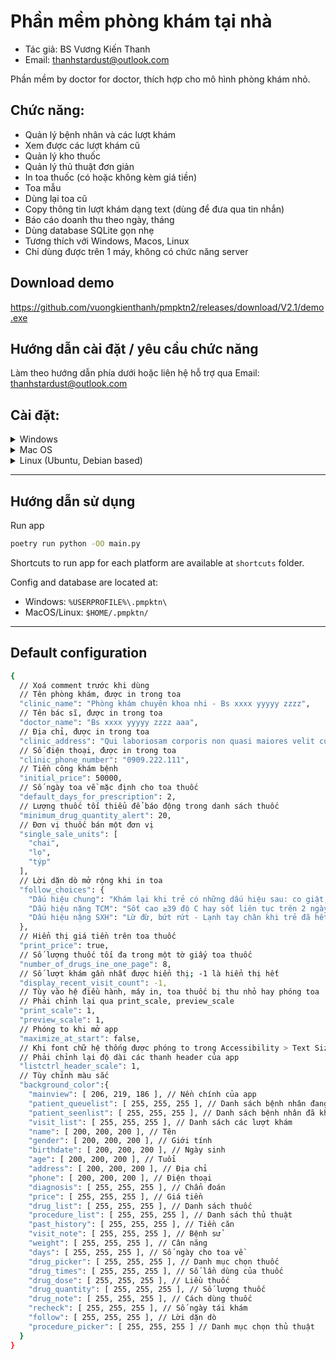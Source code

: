 ﻿# Phần mềm phòng khám tại nhà
- Tác giả: BS Vương Kiến Thanh  
- Email: thanhstardust@outlook.com

Phần mềm by doctor for doctor, thích hợp cho mô hình phòng khám nhỏ.

## Chức năng:
- Quản lý bệnh nhân và các lượt khám
- Xem được các lượt khám cũ
- Quản lý kho thuốc
- Quản lý thủ thuật đơn giản
- In toa thuốc (có hoặc không kèm giá tiền)
- Toa mẫu
- Dùng lại toa cũ
- Copy thông tin lượt khám dạng text (dùng để đưa qua tin nhắn)
- Báo cáo doanh thu theo ngày, tháng
- Dùng database SQLite gọn nhẹ
- Tương thích với Windows, Macos, Linux
- Chỉ dùng được trên 1 máy, không có chức năng server

## Download demo
https://github.com/vuongkienthanh/pmpktn2/releases/download/V2.1/demo.exe

## Hướng dẫn cài đặt / yêu cầu chức năng
Làm theo hướng dẫn phía dưới hoặc liên hệ hỗ trợ qua Email: thanhstardust@outlook.com

## Cài đặt:
<details> <summary>Windows</summary>

### Install `python`
Download **python3.10** at https://www.python.org/downloads/ and install it

### Install `poetry`
Open power shell
```powershell
(Invoke-WebRequest -Uri https://install.python-poetry.org -UseBasicParsing).Content | py -
```
Check installed version
```sh
poetry --version # poetry 1.1.13
```

### Download this repo
Initialize the poetry env
```sh
poetry env use python3.10
poetry install --no-dev
```
</details>

<details> <summary>Mac OS</summary>

### Install `python`
Download **python3.10** at https://www.python.org/downloads/ and install it

### Install `poetry`
```sh
curl -sSL https://install.python-poetry.org | python3 -
```
Check installed version
```sh
poetry --version # poetry 1.1.13
```

### Download this repo
Initialize the poetry env
```sh
poetry env use python3.10
poetry install --no-dev
```
</details>

<details> <summary>Linux (Ubuntu, Debian based)</summary>

### Download source code and build `python`
As of writing, there is no available python3.10 executable.  
You have to compile it yourself.  
Download **python3.10** source code at https://www.python.org/downloads/

Install dependencies
```sh
sudo apt install -y build-essential gdb lcov pkg-config \
      libbz2-dev libffi-dev libgdbm-dev libgdbm-compat-dev \
      libncurses5-dev libreadline6-dev libsqlite3-dev libssl-dev \
      lzma lzma-dev tk-dev uuid-dev zlib1g-dev python3-venv\
      libgtk-3-0 libgtk-3-bin libgtk-3-common libgtk-3-dev \
      libgstreamer1.0-dev libgstreamer-plugins-base1.0-0 \
      libgstreamer-plugins-base1.0-dev freeglut3 freeglut3-dev \
      python3-dev libsdl-dev libtiff-dev libpng-dev \
      liblzma-dev libjpeg-dev libwebkit2gtk-4.0-dev libsdl2-dev
```

Extract `python` source code and install in `/opt/python310`
```sh
sudo mkdir /opt/python310
./configure --enable-loadable-sqlite-extensions --enable-optimizations --enable-shared --prefix=/opt/python310 LDFLAGS="-Wl,-rpath=/opt/python310/lib"
make
sudo make altinstall
echo "export PATH=/opt/python310/bin:\$PATH" | tee -a ~/.profile
echo "export PATH=/opt/python310/bin:\$PATH" | tee -a ~/.bashrc
```

### Install `poetry`
```sh
curl -sSL https://install.python-poetry.org | python3 -
```
Check installed version
```sh
poetry --version # poetry 1.1.13
```

### Download this repo
Initialize the poetry env
```sh
poetry env use python3.10
poetry install --no-dev
```
</details>

---

## Hướng dẫn sử dụng
 
Run app
```sh
poetry run python -OO main.py
```

Shortcuts to run app for each platform are available at `shortcuts` folder.

Config and database are located at:
- Windows: `%USERPROFILE%\.pmpktn\`
- MacOS/Linux: `$HOME/.pmpktn/`

---

## Default configuration

```sh
{
  // Xoá comment trước khi dùng
  // Tên phòng khám, được in trong toa
  "clinic_name": "Phòng khám chuyên khoa nhi - Bs xxxx yyyyy zzzz",
  // Tên bác sĩ, được in trong toa
  "doctor_name": "Bs xxxx yyyyy zzzz aaa",
  // Địa chỉ, được in trong toa
  "clinic_address": "Qui laboriosam corporis non quasi maiores velit culpa",
  // Số điện thoại, được in trong toa
  "clinic_phone_number": "0909.222.111",
  // Tiền công khám bệnh
  "initial_price": 50000,
  // Số ngày toa về mặc định cho toa thuốc
  "default_days_for_prescription": 2,
  // Lượng thuốc tối thiểu để báo động trong danh sách thuốc
  "minimum_drug_quantity_alert": 20,
  // Đơn vị thuốc bán một đơn vị
  "single_sale_units": [
    "chai",
    "lọ",
    "týp"
  ],
  // Lời dặn dò mở rộng khi in toa
  "follow_choices": {
    "Dấu hiệu chung": "Khám lại khi trẻ có những dấu hiệu sau: co giật, ngủ li bì hay vật vã, bứt rứt, thở mệt, nôn ói nhiều, sốt cao liên tục, tiêu máu",
    "Dấu hiệu nặng TCM": "Sốt cao ≥39 độ C hay sốt liên tục trên 2 ngày - Giật mình, chới với, hốt hoảng bất thường - Ngủ gà, li bì hay bứt rứt - Run giật tay chân bất thường - Yếu tay chân, ngồi không vững, đi đứng loạng choạng - Thở bất thường: không đều, thở nhanh - Nuốt sặc, thay đổi giọng nói",
    "Dấu hiệu nặng SXH": "Lừ đừ, bứt rứt - Lạnh tay chân khi trẻ đã hết sốt (thường vào ngày thứ 4, thứ 5 của bệnh) - Đau bụng - Ói nhiều - Chảy máu bất thường: Chảy máu răng, máu mũi, đi cầu phân đen, ói ra máu"
  },
  // Hiển thị giá tiền trên toa thuốc
  "print_price": true,
  // Số lượng thuốc tối đa trong một tờ giấy toa thuốc
  "number_of_drugs_ine_one_page": 8,
  // Số lượt khám gần nhất được hiển thị; -1 là hiển thị hết
  "display_recent_visit_count": -1,
  // Tùy vào hệ điều hành, máy in, toa thuốc bị thu nhỏ hay phóng toa
  // Phải chỉnh lại qua print_scale, preview_scale
  "print_scale": 1,
  "preview_scale": 1,
  // Phóng to khi mở app
  "maximize_at_start": false,
  // Khi font chữ hệ thống được phóng to trong Accessibility > Text Size
  // Phải chỉnh lại độ dài các thanh header của app
  "listctrl_header_scale": 1,
  // Tùy chỉnh màu sắc
  "background_color":{
    "mainview": [ 206, 219, 186 ], // Nền chính của app
    "patient_queuelist": [ 255, 255, 255 ], // Danh sách bệnh nhân đang chờ
    "patient_seenlist": [ 255, 255, 255 ], // Danh sách bệnh nhân đã khám hôm nay
    "visit_list": [ 255, 255, 255 ], // Danh sách các lượt khám
    "name": [ 200, 200, 200 ], // Tên
    "gender": [ 200, 200, 200 ], // Giới tính
    "birthdate": [ 200, 200, 200 ], // Ngày sinh
    "age": [ 200, 200, 200 ], // Tuổi
    "address": [ 200, 200, 200 ], // Địa chỉ
    "phone": [ 200, 200, 200 ], // Điện thoại
    "diagnosis": [ 255, 255, 255 ], // Chẩn đoán
    "price": [ 255, 255, 255 ], // Giá tiền
    "drug_list": [ 255, 255, 255 ], // Danh sách thuốc
    "procedure_list": [ 255, 255, 255 ], // Danh sách thủ thuật
    "past_history": [ 255, 255, 255 ], // Tiền căn
    "visit_note": [ 255, 255, 255 ], // Bệnh sử
    "weight": [ 255, 255, 255 ], // Cân năng
    "days": [ 255, 255, 255 ], // Số ngày cho toa về
    "drug_picker": [ 255, 255, 255 ], // Danh mục chọn thuốc
    "drug_times": [ 255, 255, 255 ], // Số lần dùng của thuốc
    "drug_dose": [ 255, 255, 255 ], // Liều thuốc
    "drug_quantity": [ 255, 255, 255 ], // Số lượng thuốc
    "drug_note": [ 255, 255, 255 ], // Cách dùng thuốc
    "recheck": [ 255, 255, 255 ], // Số ngày tái khám
    "follow": [ 255, 255, 255 ], // Lời dặn dò
    "procedure_picker": [ 255, 255, 255 ] // Danh mục chọn thủ thuật
  }
}
```
